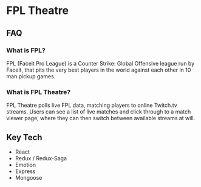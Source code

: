 # FPL Theatre

## FAQ

### What is FPL?

FPL (Faceit Pro League) is a Counter Strike: Global Offensive league run by Faceit, that pits the very best players in the world against each other in 10 man pickup games.

### What is FPL Theatre?

FPL Theatre polls live FPL data, matching players to online Twitch.tv streams. Users can see a list of live matches and click through to a match viewer page, where they can then switch between available streams at will.

## Key Tech

- React
- Redux / Redux-Saga
- Emotion
- Express
- Mongoose
